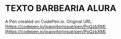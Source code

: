 # TEXTO BARBEARIA ALURA

A Pen created on CodePen.io. Original URL: [https://codepen.io/joaovitorjosue/pen/PoQzbXM](https://codepen.io/joaovitorjosue/pen/PoQzbXM).

